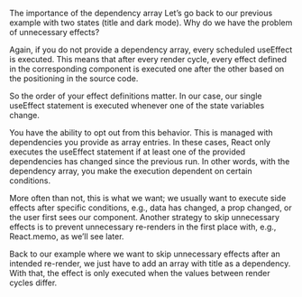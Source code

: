 The importance of the dependency array
Let’s go back to our previous example with two states (title and dark mode). Why do we have the problem of unnecessary effects?

Again, if you do not provide a dependency array, every scheduled useEffect is executed. This means that after every render cycle, every effect defined in the corresponding component is executed one after the other based on the positioning in the source code.

So the order of your effect definitions matter. In our case, our single useEffect statement is executed whenever one of the state variables change.

You have the ability to opt out from this behavior. This is managed with dependencies you provide as array entries. In these cases, React only executes the useEffect statement if at least one of the provided dependencies has changed since the previous run. In other words, with the dependency array, you make the execution dependent on certain conditions.

More often than not, this is what we want; we usually want to execute side effects after specific conditions, e.g., data has changed, a prop changed, or the user first sees our component. Another strategy to skip unnecessary effects is to prevent unnecessary re-renders in the first place with, e.g., React.memo, as we’ll see later.

Back to our example where we want to skip unnecessary effects after an intended re-render, we just have to add an array with title as a dependency. With that, the effect is only executed when the values between render cycles differ.

